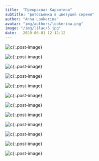 ```yaml
---
title:  "Прекрасная Карантина"
subtitle: "фотосъемка в цветущей сирени"
author: "Anna Lookerina"
avatar: "img/authors/lookerina.png"
image: "/img/lilac/5.jpg"
date:   2020-06-01 12:12:12
---
```

![c](./img/lilac/5.jpg){:.post-image}

![c](./img/lilac/2.jpg){:.post-image}

![c](./img/lilac/3.jpg){:.post-image}

![c](./img/lilac/4.jpg){:.post-image}

![c](./img/lilac/1.jpg){:.post-image}

![c](./img/lilac/6.jpg){:.post-image}

![c](./img/lilac/7.jpg){:.post-image}

![c](./img/lilac/8.jpg){:.post-image}

![c](./img/lilac/9.jpg){:.post-image}

![c](./img/lilac/10.jpg){:.post-image}

![c](./img/lilac/11.jpg){:.post-image}

![c](./img/lilac/prices.jpg){:.post-image}
